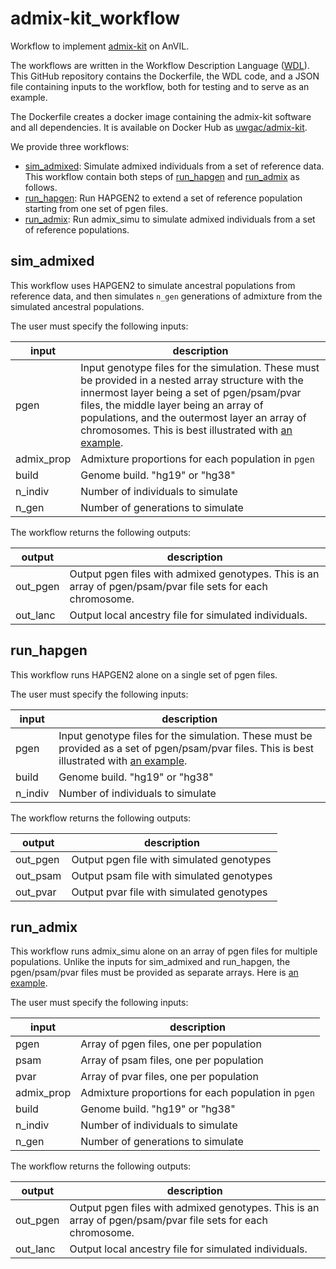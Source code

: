 # admix-kit_workflow

Workflow to implement
[admix-kit](https://kangchenghou.github.io/admix-kit/) on AnVIL.

The workflows are written in the Workflow Description Language ([WDL](https://docs.dockstore.org/en/stable/getting-started/getting-started-with-wdl.html)). This GitHub repository contains the Dockerfile, the WDL code, and a JSON file containing inputs to the workflow, both for testing and to serve as an example.

The Dockerfile creates a docker image containing the admix-kit software and all dependencies. It is available on Docker Hub as
[uwgac/admix-kit](https://hub.docker.com/r/uwgac/admix-kit).

We provide three workflows:
- [sim_admixed](#sim_admixed): Simulate admixed individuals from a set of reference data. This workflow contain both steps of [run_hapgen](#run_hapgen) and [run_admix](#run_admix) as follows.
- [run_hapgen](#run_hapgen): Run HAPGEN2 to extend a set of reference population starting from one set of pgen files.
- [run_admix](#run_admix): Run admix_simu to simulate admixed individuals from a set of reference populations.

## sim_admixed

This workflow uses HAPGEN2 to simulate ancestral populations from reference data, and then simulates `n_gen` generations of admixture from the simulated ancestral populations.

The user must specify the following inputs:

input | description
--- | ---
pgen | Input genotype files for the simulation. These must be provided in a nested array structure with the innermost layer being a set of pgen/psam/pvar files, the middle layer being an array of populations, and the outermost layer an array of chromosomes. This is best illustrated with [an example](https://github.com/UW-GAC/admix-kit_workflow/blob/main/sim_admixed.json).
admix_prop | Admixture proportions for each population in `pgen`
build | Genome build. "hg19" or "hg38"
n_indiv | Number of individuals to simulate
n_gen | Number of generations to simulate

The workflow returns the following outputs:

output | description
--- | ---
out_pgen | Output pgen files with admixed genotypes. This is an array of pgen/psam/pvar file sets for each chromosome.
out_lanc | Output local ancestry file for simulated individuals.


## run_hapgen

This workflow runs HAPGEN2 alone on a single set of pgen files.

The user must specify the following inputs:

input | description
--- | ---
pgen | Input genotype files for the simulation. These must be provided as a set of pgen/psam/pvar files. This is best illustrated with [an example](https://github.com/UW-GAC/admix-kit_workflow/blob/main/run_hapgen.json).
build | Genome build. "hg19" or "hg38"
n_indiv | Number of individuals to simulate

The workflow returns the following outputs:

output | description
--- | ---
out_pgen | Output pgen file with simulated genotypes
out_psam | Output psam file with simulated genotypes
out_pvar | Output pvar file with simulated genotypes


## run_admix

This workflow runs admix_simu alone on an array of pgen files for multiple populations. Unlike the inputs for sim_admixed and run_hapgen, the pgen/psam/pvar files must be provided as separate arrays. Here is [an example](https://github.com/UW-GAC/admix-kit_workflow/blob/main/run_admix.json).

The user must specify the following inputs:

input | description
--- | ---
pgen | Array of pgen files, one per population
psam | Array of psam files, one per population
pvar | Array of pvar files, one per population
admix_prop | Admixture proportions for each population in `pgen`
build | Genome build. "hg19" or "hg38"
n_indiv | Number of individuals to simulate
n_gen | Number of generations to simulate

The workflow returns the following outputs:

output | description
--- | ---
out_pgen | Output pgen files with admixed genotypes. This is an array of pgen/psam/pvar file sets for each chromosome.
out_lanc | Output local ancestry file for simulated individuals.

